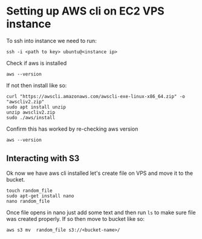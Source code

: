 # Setting up AWS cli on EC2 VPS instance

To ssh into instance we need to run:

```
ssh -i <path to key> ubuntu@<instance ip>
```

Check if aws is installed

```
aws --version
```

If not then install like so:

```
curl "https://awscli.amazonaws.com/awscli-exe-linux-x86_64.zip" -o "awscliv2.zip"
sudo apt install unzip
unzip awscliv2.zip
sudo ./aws/install
```

Confirm this has worked by re-checking aws version

```
aws --version
```

## Interacting with S3

Ok now we have aws cli installed let's create file on VPS and move it to the bucket.

```
touch random_file
sudo apt-get install nano
nano random_file
```

Once file opens in nano just add some text and then run `ls` to make sure file was created properly. If so then move to bucket like so:

```
aws s3 mv  random_file s3://<bucket-name>/
```
